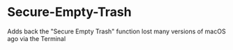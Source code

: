 # Secure-Empty-Trash
Adds back the "Secure Empty Trash" function lost many versions of macOS ago via the Terminal

